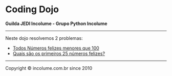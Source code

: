 # Coding Dojo
**Guilda JEDI Incolume - Grupo Python Incolume**

---

Neste dojo resolvemos 2 problemas:

- [Todos Números felizes menores que 100](./problema1.md)
- [Quais são os primeiros 25 números felizes?](./problema2.md)


---

Copyright © incolume.com.br since 2010
